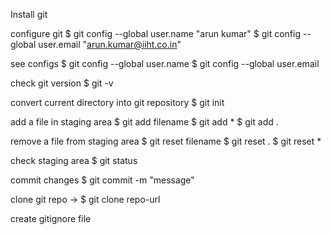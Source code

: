 Install git

configure git
$ git config --global user.name "arun kumar"
$ git config --global user.email "arun.kumar@iiht.co.in"

see configs
$ git config --global user.name
$ git config --global user.email


check git version
$ git -v

convert current directory into git repository
$ git init

add a file in staging area
$ git add filename
$ git add *
$ git add .

remove a file from staging area
$ git reset filename
$ git reset .
$ git reset *

check staging area
$ git status


commit changes
$ git commit -m "message"


clone git repo ->
$ git clone repo-url 

create gitignore file